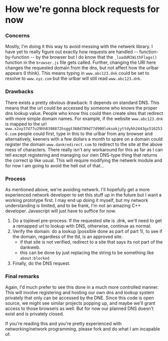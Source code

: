 # How we're gonna block requests for now
### Concerns
Mostly, I'm doing it this way to avoid messing with the netwerk library.  I have yet to really figure out exactly how requests are handled -- function-by-function -- by the browser but I do know that the ```_loadURIWithFlags()``` function in the ```browser.js``` file gets called.  Further, changing the URI here changes the requested domain from the dns, but not affect how the urlbar appears (I think).  This means typing in ```www.abc123.dnk``` could be set to resolve to ```www.xyz.com``` but the urlbar will still read ```www.abc123.dnk```.

### Drawbacks
There exists a pretty obvious drawback: It depends on standard DNS.  This means that the url could be accessed by someone who knows the proper dns lookup value.  People who know this could then create sites that redirect with more simple domain names.  For example, if the website ```www.abc123.dnk``` is mapped to the url ```www.x2uy37d77u29hh8398872hsggt368d789d77d900loksokjyttdyhh2443gx5162536.com``` people could first, type in this to the urlbar from any browser and alternatively, keeners with a few dollars a month to spare on a domain could register the domain ```www.dankredirect.com``` to redirect to the site at the above mess of characters.  There really isn't any workaround for this as far as I can tell except registering and managing our own DNS-type thing that returns the correct ip like usual.  This will require modifying the netwerk module and for now I am going to avoid the hell out of that...

### Process
As mentioned above, we're avoiding netwerk.  I'll hopefully get a more experienced network developer to set this stuff up in the future but I want a working prototype first.  I may end up doing it myself, but my network understanding is limited, and to be frank, I'm not an amazing C++ developer.  Javascript will just have to suffice for now.

1. Do a toplevel pre-process: If the requested site is .dnk, we'll need to get a remapped url to lookup with DNS, otherwise, continue as normal.
2. Verify the domain: do a lookup (possible done as part of part 1), to see if the domain, regardless of the tld, is an approved site.
   * if that site is not verified, redirect to a site that says its not part of the dankweb.
   * this can be done by just replacing the string to be something like ```about:blocked```
3. Finally, do the DNS request.

### Final remarks
Again, I'd much prefer to see this done in a much more controlled manner.  This will involve registering and hosting our own dns and lookup system privately that only can be accessed by the DNE.  Since this code is open source, we might see similar projects popping up, and maybe we'll grant access to those browsers as well.  But for now our planned DNS doesn't exist and is privately closed.

If you're reading this and you're pretty experienced with networking/network programming, please fork and do what I am incapable of.